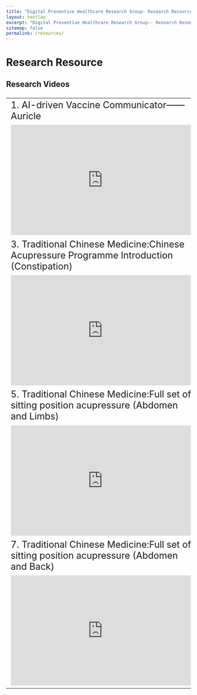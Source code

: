 ```yaml
---
title: "Digital Preventive Healthcare Research Group- Research Resources"
layout: textlay
excerpt: "Digital Preventive Healthcare Research Group-- Research Resources"
sitemap: false
permalink: /resources/
---
```


# Research Resource

## Research Videos

<style scoped>
table {
  font-size: 25px;
}
</style>

<table>
   <tr>
      <td>
         1. AI-driven Vaccine Communicator——Auricle    
      </td>
      <td>
         2. Spinal Cord Injury Exercises 
      </td>
   </tr>
   <tr>
      <td style="padding-right:10px;">
         <iframe width="500px" height="300px" src="https://www.youtube.com/embed/BLwYI15MzEE" frameborder="0" allow="accelerometer; autoplay; clipboard-write; encrypted-media; gyroscope; picture-in-picture" allowfullscreen></iframe>
      </td>
      <td style="padding-right:10px;">
         <iframe width="500px" height="300px" src="https://www.youtube.com/embed/zxGHR84AUjw" frameborder="0" allow="accelerometer; autoplay; clipboard-write; encrypted-media; gyroscope; picture-in-picture" allowfullscreen></iframe>
      </td>
   </tr>
   <tr>
      <td>
         3. Traditional Chinese Medicine:Chinese Acupressure Programme Introduction (Constipation)    
      </td>
      <td>
         4. 中醫學：中醫穴位按壓手法介紹（便秘）
      </td>
   </tr>
   <tr>
      <td style="padding-right:10px;">
         <iframe width="500px" height="300px" src="https://www.youtube.com/embed/ImZCn3zD9-k" frameborder="0" allow="accelerometer; autoplay; clipboard-write; encrypted-media; gyroscope; picture-in-picture" allowfullscreen></iframe>
      </td>
      <td style="padding-right:10px;">
         <iframe width="500px" height="300px" src="https://www.youtube.com/embed/O4IbUtrbtV8" frameborder="0" allow="accelerometer; autoplay; clipboard-write; encrypted-media; gyroscope; picture-in-picture" allowfullscreen></iframe>
      </td>
   </tr>
   <tr>
      <td>
         5. Traditional Chinese Medicine:Full set of sitting position acupressure (Abdomen and Limbs)   
      </td>
      <td>
         6. 中醫學：整套平臥位穴位按摩流程
      </td>
   </tr>
   <tr>
      <td style="padding-right:10px;">
         <iframe width="500px" height="300px" src="https://www.youtube.com/embed/Mynn1VStUMQ" frameborder="0" allow="accelerometer; autoplay; clipboard-write; encrypted-media; gyroscope; picture-in-picture" allowfullscreen></iframe>
      </td>
      <td style="padding-right:10px;">
         <iframe width="500px" height="300px" src="https://www.youtube.com/embed/AM7z0TH3-Fo" frameborder="0" allow="accelerometer; autoplay; clipboard-write; encrypted-media; gyroscope; picture-in-picture" allowfullscreen></iframe>
      </td>
   </tr>
   <tr>
      <td>
         7. Traditional Chinese Medicine:Full set of sitting position acupressure (Abdomen and Back)   
      </td>
      <td>
         8. 中醫學：整套正坐位穴位按摩流程
      </td>
   </tr>
   <tr>
      <td style="padding-right:10px;">
         <iframe width="500px" height="300px" src="https://www.youtube.com/embed/8EjnVK0Np90" frameborder="0" allow="accelerometer; autoplay; clipboard-write; encrypted-media; gyroscope; picture-in-picture" allowfullscreen></iframe>
      </td>
      <td style="padding-right:10px;">
         <iframe width="500px" height="300px" src="https://www.youtube.com/embed/u4gnkDJvMTw" frameborder="0" allow="accelerometer; autoplay; clipboard-write; encrypted-media; gyroscope; picture-in-picture" allowfullscreen></iframe>
      </td>
   </tr>
</table>

<!-- ## Research Posters

<table>
<tr>
    <td>
     1. 強脊心語招募計劃
    </td>
    <td>
     2. 智能疫苗助理招募計劃
    </td>
    </tr>
<tr>
 <td> <img src="{{ site.url }}{{ site.baseurl }}/images/poster/Recruitment poster-AS.jpg"  alt="1" width="95%"></td>
 <td><img src="{{ site.url }}{{ site.baseurl }}/images/poster/phase3.jpg" alt="2" width="95%"></td>
    </tr>

<tr>
    <td>
     3. Effectiveness of interventions to improve cognitive function in adults with spinal cord injury: A Systematic Review
    </td>
    <td>
     4. Effectiveness of Telehealth Interventions on Cognitive Function in Patients with Neurological Disorders: A systematic Review and Meta-analysis
    </td>
    </tr>
<tr>
 <td> <img src="{{ site.url }}{{ site.baseurl }}/images/poster/EAFANS_yule2.jpg"  alt="1" width="95%"></td>
 <td><img src="{{ site.url }}{{ site.baseurl }}/images/poster/EAFONS_yule.jpg" alt="2" width="95%"></td>
    </tr>

<tr>
    <td>
     5. “Am I different?” Coping and mental health among teenagers with adolescent idiopathic scoliosis: A qualitative study
    </td>
    <td>
     6. Psychosocial Interventions for Teenagers with Adolescent Idiopathic Scoliosis: A Systematic Literature Review
    </td>
    </tr>
<tr>
 <td> <img src="{{ site.url }}{{ site.baseurl }}/images/poster/EAFONS_Janice.jpg"  alt="1" width="95%"></td>
 <td><img src="{{ site.url }}{{ site.baseurl }}/images/poster/EAFONS_DRLI.jpg" alt="2" width="95%"></td>
    </tr>

<tr>
    <td>
     7. The Relationship Between Information Sources and Vaccine Hesitancy:The Mediating Roles of Trust in Government and Civic Duty
    </td>
    <td>
     8. Identifying Influencing Factors and Interventions for Mental Health Problems in Patients with Ankylosing Spondylitis: A Scoping Review 
    </td>
    </tr>
<tr>
 <td> <img src="{{ site.url }}{{ site.baseurl }}/images/poster/EAFONS_Lina.jpg"  alt="1" width="95%"></td>
 <td><img src="{{ site.url }}{{ site.baseurl }}/images/poster/EAFONS_Xiaoxiao.jpg" alt="2" width="95%"></td>
    </tr>

<tr>
    <td>
     9. Feasibility and Effectiveness of Artificial Intelligence-Driven Conversational Agents in Healthcare Interventions
    </td>
    <td>
     10. Evaluation of a Physical-Psychological Integrative intervention for community-dwelling spinal cord injury survivors
    </td>
    </tr>
<tr>
 <td> <img src="{{ site.url }}{{ site.baseurl }}/images/poster/PPCR_Janice poster.png"  alt="1" width="95%"></td>
 <td><img src="{{ site.url }}{{ site.baseurl }}/images/poster/PPCR_Lina poster-1.png" alt="2" width="95%"></td>
    </tr>

<tr>
    <td>
    11. Feasibility and Effectiveness of Artificial Intelligence-Driven Conversational Agents in Healthcare Interventions
    </td>
    <td>
    12. Evaluation of a Physical-Psychological Integrative intervention for community-dwelling spinal cord injury survivors
    </td>
    </tr>
<tr>
 <td> <img src="{{ site.url }}{{ site.baseurl }}/images/poster/YINC_Sally.png"  alt="1" width="95%"></td>
 <td><img src="{{ site.url }}{{ site.baseurl }}/images/poster/3 Jan_PPI Poster Presentation.png" alt="2" width="95%"></td>
    </tr>

<tr>
    <td>
    13. The Development of a Web-based Psychoeducation Programme with a Motivational Artificial Intelligence-based Chatbot to Decrease Vaccine Hesitancy
    </td>
    <td>
    14. Revisiting Attitudes Towards Covid-19 Vaccines Among Hong Kong Adults: Does The Individual Perception of Health Condition Matter?
    </td>
    </tr>
<tr>
 <td> <img src="{{ site.url }}{{ site.baseurl }}/images/poster/YINC_Mandy1.png"  alt="1" width="95%"></td>
 <td><img src="{{ site.url }}{{ site.baseurl }}/images/poster/YINC_Ada1.png" alt="2" width="95%"></td>
    </tr>

<tr>
    <td>
    15. Development of a Mindfulness-based Chatbot on mental health promotion among College Students
    </td>
    <td>
    16. Chatbot-based Mindfulness Intervention for Young Adults with Symptoms of Depression
    </td>
    </tr>
<tr>
 <td> <img src="{{ site.url }}{{ site.baseurl }}/images/poster/YINC_Mandy2.png"  alt="1" width="95%"></td>
 <td><img src="{{ site.url }}{{ site.baseurl }}/images/poster/YINC_Ada2.png" alt="2" width="95%"></td>
    </tr>

<tr>
    <td>
    17. 虛擬聊天機器人+靜觀減壓課程
    </td>
    <td>
    18. 便秘的中醫調理方法
    </td>
    </tr>
<tr>
 <td> <img src="{{ site.url }}{{ site.baseurl }}/images/poster/Mindfulness1.png"  alt="1" width="95%"></td>
 <td><img src="{{ site.url }}{{ site.baseurl }}/images/poster/TCM_Talk.png" alt="2" width="95%"></td>
    </tr>

<tr>
    <td>
    19. 身心綜合干預對脊髓損傷人士的效果研究 
    </td>
    <td>
    20. 穴位按壓對脊髓損傷患者便秘的成效研究
    </td>
    </tr>
<tr>
 <td> <img src="{{ site.url }}{{ site.baseurl }}/images/poster/PPI.jpeg"  alt="1" width="95%"></td>
 <td><img src="{{ site.url }}{{ site.baseurl }}/images/poster/TCM.jpeg" alt="2" width="95%"></td>
    </tr>

<tr>
    <td>
    21. Relationships among Self-Esteem, Parental Psychological Control, and Social Support
    </td>
    <td>
    22. Feasibility and effectiveness of artificial intelligence-driven conversational agents in healthcare interventions
    </td>
    </tr>
<tr>
 <td> <img src="{{ site.url }}{{ site.baseurl }}/images/poster/FYP_Poster.png"  alt="1" width="95%"></td>
 <td><img src="{{ site.url }}{{ site.baseurl }}/images/poster/SR_Poster.png" alt="2" width="95%"></td>
    </tr>
</table> -->
